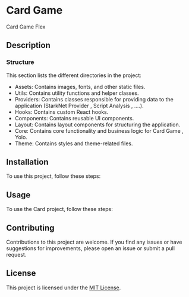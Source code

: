 # Card Game
Card Game Flex 


## Description


### Structure

  This section lists the different directories in the project:
  - Assets: Contains images, fonts, and other static files.
  - Utils: Contains utility functions and helper classes.
  - Providers: Contains classes responsible for providing data to the application (StarkNet Provider , Script Analysis , ....).
  - Hooks: Contains custom React hooks.
  - Components: Contains reusable UI components.
  - Layout: Contains layout components for structuring the application.
  - Core: Contains core functionality and business logic for Card Game , Yolo.
  - Theme: Contains styles and theme-related files.
 



## Installation

To use this project, follow these steps:

## Usage

To use the Card  project, follow these steps:


## Contributing

Contributions to this project are welcome. If you find any issues or have suggestions for improvements, please open an issue or submit a pull request.

## License

This project is licensed under the [MIT License](LICENSE).
